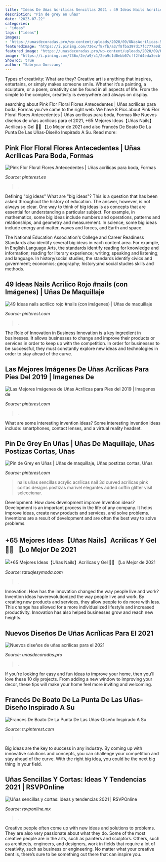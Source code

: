 ```yaml
---
title: "Ideas De Uñas Acrilicas Sencillas 2021 : 49 Ideas Nails Acrilico Rojo #nails (con Imágenes)"
description: "Pin de grey en uñas"
date: "2023-07-22"
categories:
- "ideas"
tags: ["ideas"]
images:
- "https://unasdecoradas.pro/wp-content/uploads/2020/09/UNasAcrilicas-500x750.jpg"
featuredImage: "https://i.pinimg.com/736x/f8/fb/a3/f8fba397d17fc777a0d262fd68a9e0b1.jpg"
featured_image: "https://unasdecoradas.pro/wp-content/uploads/2020/09/UNasAcrilicas-500x750.jpg"
image: "https://i.pinimg.com/736x/2e/a9/c1/2ea9c1d0ebb07cff2fd4eda3ecbf4e4f.jpg"
ShowToc: true
author: "Sabryna Gorczany"
---
```



Types of creativity: What are they?
Creative art is anything that inspires, entertains, or simply makes someone smile. Whether it’s a painting, a sculpture, or a poem, creativity can be found in all aspects of life. From the simple to the complex, creativity is everywhere and always on display.

	

		
searching about Pink Flor Floral Flores Antecedentes | Uñas acrílicas para boda, Formas you've came to the right web. We have 8 Pics about Pink Flor Floral Flores Antecedentes | Uñas acrílicas para boda, Formas like Nuevos diseños de uñas acrílicas para el 2021, +65 Mejores Ideas【Uñas Nails】Acrilicas y Gel 💅🖤 【Lo Mejor de 2021 and also Francés De Boato De La Punta De Las Uñas-Diseño Inspirado A Su. Read more:
		
    
## Pink Flor Floral Flores Antecedentes | Uñas Acrílicas Para Boda, Formas

<img loading=lazy src="https://i.pinimg.com/736x/01/5a/75/015a75f14a4fb56f9d963c2b2365e907.jpg" onerror="this.onerror=null;this.src='https://tse3.mm.bing.net/th?id=OIP.vib-6BqZa6LHVnh_WMcxcAHaJ7&amp;pid=15.1';" alt="Pink Flor Floral Flores Antecedentes | Uñas acrílicas para boda, Formas">

_Source: pinterest.es_

>. 

	

Defining "big ideas"
What are "big ideas"? This is a question that has been asked throughout the history of education. The answer, however, is not always so clear.
One way to think of big ideas is as concepts that are essential for understanding a particular subject. For example, in mathematics, some big ideas include numbers and operations, patterns and relationships, and geometry and measurement. In science, some big ideas include energy and matter, waves and forces, and Earth and space.

The National Education Association's College and Career Readiness Standards also identify several big ideas in each content area. For example, in English Language Arts, the standards identify reading for knowledge and information; reading for literary experience; writing; speaking and listening; and language. In history/social studies, the standards identify civics and government; economics; geography; history;and social studies skills and methods.

    
## 49 Ideas Nails Acrilico Rojo #nails (con Imágenes) | Uñas De Maquillaje

<img loading=lazy src="https://i.pinimg.com/736x/2e/a9/c1/2ea9c1d0ebb07cff2fd4eda3ecbf4e4f.jpg" onerror="this.onerror=null;this.src='https://tse2.mm.bing.net/th?id=OIP.H3Oy0Tp_Rk7YwIw_1y6bMwAAAA&amp;pid=15.1';" alt="49 Ideas nails acrilico rojo #nails (con imágenes) | Uñas de maquillaje">

_Source: pinterest.com_

>. 

	

The Role of Innovation in Business
Innovation is a key ingredient in businesses. It allows businesses to change and improve their products or services in order to keep up with the competition. In order for businesses to be successful, they must constantly explore new ideas and technologies in order to stay ahead of the curve.

    
## Las Mejores Imágenes De Uñas Acrílicas Para Pies Del 2019 | Imagenes De

<img loading=lazy src="https://i.pinimg.com/736x/f8/fb/a3/f8fba397d17fc777a0d262fd68a9e0b1.jpg" onerror="this.onerror=null;this.src='https://tse4.mm.bing.net/th?id=OIP.uUIQOCO4-iZH7btFJOJ6xwHaKD&amp;pid=15.1';" alt="Las Mejores Imágenes de Uñas Acrílicas para Pies del 2019 | Imagenes de">

_Source: pinterest.com_

>. 

	

What are some interesting invention ideas?
Some interesting invention ideas include: smartphones, contact lenses, and a virtual reality headset.

    
## Pin De Grey En Uñas | Uñas De Maquillaje, Uñas Postizas Cortas, Uñas

<img loading=lazy src="https://i.pinimg.com/736x/7a/2b/c9/7a2bc937b07f79ed198d898a963a6d4e.jpg" onerror="this.onerror=null;this.src='https://tse4.mm.bing.net/th?id=OIP.9S5rjG5G21zUjxaP96LHhwHaGt&amp;pid=15.1';" alt="Pin de Grey en Uñas | Uñas de maquillaje, Uñas postizas cortas, Uñas">

_Source: pinterest.com_

>nails uñas sencillas acrylic acrílicas nail 3d curved acrilicas pink cortas designs postizas marivel elegantes added coffin glitter visit seleccionar. 

	

Development: How does development improve Invention ideas?
Development is an important process in the life of any company. It helps improve ideas, create new products and services, and solve problems. Inventions are a result of development and are often the best way to solve problems.

    
## +65 Mejores Ideas【Uñas Nails】Acrilicas Y Gel 💅🖤 【Lo Mejor De 2021

<img loading=lazy src="https://tatuajesymoda.com/wp-content/uploads/2021/07/Unas-Nails-Acrilicas-Adornos-Plateados-y-Brillos-adentro-de-la-una-con-dorados-y-exagonos.jpg" onerror="this.onerror=null;this.src='https://tse1.mm.bing.net/th?id=OIP.Aylel2Vl6Ewo7PabjKTUzgHaHa&amp;pid=15.1';" alt="+65 Mejores Ideas【Uñas Nails】Acrilicas y Gel 💅🖤 【Lo Mejor de 2021">

_Source: tatuajesymoda.com_

>. 

	

Innovation: How has the innovation changed the way people live and work?
Invention ideas haverevolutionized the way people live and work. By creating new products and services, they allow people to do more with less. This change has allowed for a more individualized lifestyle and increased productivity. Innovation has also helped businesses grow and reach new heights.

    
## Nuevos Diseños De Uñas Acrílicas Para El 2021

<img loading=lazy src="https://unasdecoradas.pro/wp-content/uploads/2020/09/UNasAcrilicas-500x750.jpg" onerror="this.onerror=null;this.src='https://tse1.mm.bing.net/th?id=OIP.6PD1nyUZZGdG9H74GV54-wHaLH&amp;pid=15.1';" alt="Nuevos diseños de uñas acrílicas para el 2021">

_Source: unasdecoradas.pro_

>. 

	

If you're looking for easy and fun ideas to improve your home, then you'll love these 10 diy projects. From adding a new window to improving your decor, these tips will make your home feel more inviting and welcoming.

    
## Francés De Boato De La Punta De Las Uñas-Diseño Inspirado A Su

<img loading=lazy src="https://i.pinimg.com/736x/6c/95/90/6c95907ae609a2babe3cd443718914e8.jpg" onerror="this.onerror=null;this.src='https://tse1.mm.bing.net/th?id=OIP.1VpatYFmwXRG2xkB-ocEtgHaHa&amp;pid=15.1';" alt="Francés De Boato De La Punta De Las Uñas-Diseño Inspirado A Su">

_Source: tr.pinterest.com_

>. 

	

Big ideas are the key to success in any industry. By coming up with innovative solutions and concepts, you can challenge your competition and stay ahead of the curve. With the right big idea, you could be the next big thing in your field.

    
## Uñas Sencillas Y Cortas: Ideas Y Tendencias 2021 | RSVPOnline

<img loading=lazy src="https://cdn2.rsvponline.mx/files/rsvp/styles/serie_image_logo/public/images/galleries/2021/2_foto_del_perfil_de_paulina_alaiev.jpg" onerror="this.onerror=null;this.src='https://tse1.mm.bing.net/th?id=OIP.Qap2ij1vXtxYgeNNppldNAHaFj&amp;pid=15.1';" alt="Uñas sencillas y cortas: ideas y tendencias 2021 | RSVPOnline">

_Source: rsvponline.mx_

>. 

	

Creative people often come up with new ideas and solutions to problems. They are also very passionate about what they do. Some of the most creative people are in the arts, such as painters and sculptors. Others, such as architects, engineers, and designers, work in fields that require a lot of creativity, such as business or engineering. No matter what your creative bent is, there’s sure to be something out there that can inspire you.

